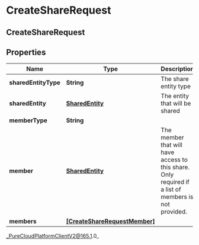 # CreateShareRequest

## CreateShareRequest

## Properties

|Name | Type | Description | Notes|
|------------ | ------------- | ------------- | -------------|
| **sharedEntityType** | **String** | The share entity type | |
| **sharedEntity** | [**SharedEntity**](SharedEntity) | The entity that will be shared | |
| **memberType** | **String** |  | [optional] |
| **member** | [**SharedEntity**](SharedEntity) | The member that will have access to this share. Only required if a list of members is not provided. | [optional] |
| **members** | [**[CreateShareRequestMember]**]([CreateShareRequestMember]) |  | [optional] |



_PureCloudPlatformClientV2@165.1.0_
